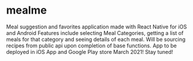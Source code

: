 # mealme
Meal suggestion and favorites application made with React Native for iOS and Android
Features include selecting Meal Categories, getting a list of meals for that category and seeing details of each meal.
Will be sourcing recipes from public api upon completion of base functions.
App to be deployed in iOS App and Google Play store March 2021!
Stay tuned!
